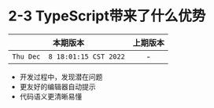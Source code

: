 # 2-3 TypeScript带来了什么优势

|本期版本|上期版本
|:---:|:---:
`Thu Dec  8 18:01:15 CST 2022` | -


* 开发过程中，发现潜在问题
* 更友好的编辑器自动提示
* 代码语义更清晰易懂